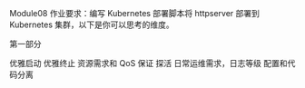 
Module08
作业要求：编写 Kubernetes 部署脚本将 httpserver 部署到 Kubernetes 集群，以下是你可以思考的维度。

第一部分

优雅启动
优雅终止
资源需求和 QoS 保证
探活
日常运维需求，日志等级
配置和代码分离
